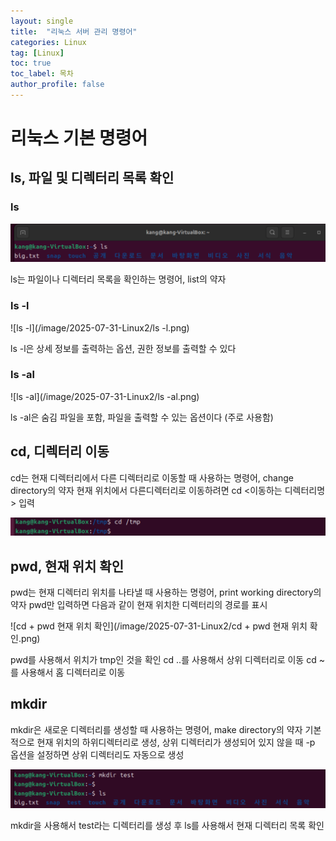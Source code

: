 ```yaml
---
layout: single
title:  "리눅스 서버 관리 명령어"
categories: Linux
tag: [Linux]
toc: true
toc_label: 목차
author_profile: false
---
```



# 리눅스 기본 명령어

## ls, 파일 및 디렉터리 목록 확인

### ls

![ls](/image/2025-07-31-Linux2/ls.png)

ls는 파일이나 디렉터리 목록을 확인하는 명령어, list의 약자

### ls -l

![ls -l](/image/2025-07-31-Linux2/ls -l.png)

ls -l은 상세 정보를 출력하는 옵션, 권한 정보를 출력할 수 있다

### ls -al

![ls -al](/image/2025-07-31-Linux2/ls -al.png)

ls -al은 숨김 파일을 포함, 파일을 출력할 수 있는 옵션이다 (주로 사용함)

## cd, 디렉터리 이동

cd는 현재 디렉터리에서 다른 디렉터리로 이동할 때 사용하는 명령어, change directory의 약자
현재 위치에서 다른디렉터리로 이동하려면 cd <이동하는 디렉터리명> 입력

![cd](/image/2025-07-31-Linux2/cd.png)

## pwd, 현재 위치 확인

pwd는 현재 디렉터리 위치를 나타낼 때 사용하는 명령어, print working directory의 약자
pwd만 입력하면 다음과 같이 현재 위치한 디렉터리의 경로를 표시

![cd + pwd 현재 위치 확인](/image/2025-07-31-Linux2/cd + pwd 현재 위치 확인.png)

pwd를 사용해서 위치가 tmp인 것을 확인 
cd ..를 사용해서 상위 디렉터리로 이동
cd ~를 사용해서 홈 디렉터리로 이동

## mkdir

mkdir은 새로운 디렉터리를 생성할 때 사용하는 명령어, make directory의 약자
기본적으로 현재 위치의 하위디렉터리로 생성, 상위 디렉터리가 생성되어 있지 않을 때
-p 옵션을 설정하면 상위 디렉터리도 자동으로 생성

![mkdir](/image/2025-07-31-Linux2/mkdir.png)

mkdir을 사용해서 test라는 디렉터리를 생성 후 ls를 사용해서 현재 디렉터리 목록 확인
